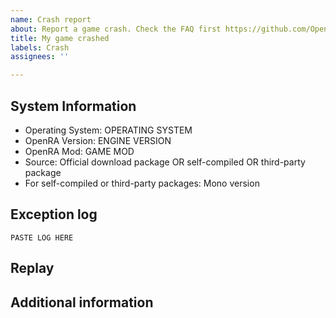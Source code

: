 ```yaml
---
name: Crash report
about: Report a game crash. Check the FAQ first https://github.com/OpenRA/OpenRA/wiki/FAQ#common-issues
title: My game crashed
labels: Crash
assignees: ''

---
```


<!-- This is a guideline that shall help you to include all the required information we depend on to investigate and fix game-breaking bugs. Please follow the instructions and replace any placeholders that are written in capital letters. Instructions like this comment will not be visible in your report. -->

## System Information
<!-- Information about the operating system, engine version, game mod and package source are mandatory for investigating and fixing crashes. -->

- Operating System:  OPERATING SYSTEM
- OpenRA Version: ENGINE VERSION
- OpenRA Mod: GAME MOD
- Source: Official download package OR self-compiled OR third-party package
- For self-compiled or third-party packages: Mono version


## Exception log
<!-- Please replace the placeholder below with the content of the exception.log file. The three backticks before and after the placeholder are used for formatting, so don't remove them. If you don't find the log folder consult https://github.com/OpenRA/OpenRA/wiki/FAQ#my-game-just-crashed. -->

```
PASTE LOG HERE
```


## Replay
<!-- If you have a replay file for the game that crashed, and it crashes again when you play it back, it will be a great help for us to fix the issue. Please compress the replay into a zip file and drag it here to include it in the report. -->


## Additional information
<!-- Please tell us below everything that you think is important for us to know about the crash. Specifically, what you were doing in the moment before the crash or ideally steps to reproduce it are very valuable information. -->
